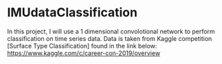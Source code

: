 # IMUdataClassification
In this project, I will use a 1 dimensional convolotional network to perform classification on time series data. Data is taken from Kaggle competition [Surface Type Classification] found in the link below: https://www.kaggle.com/c/career-con-2019/overview

